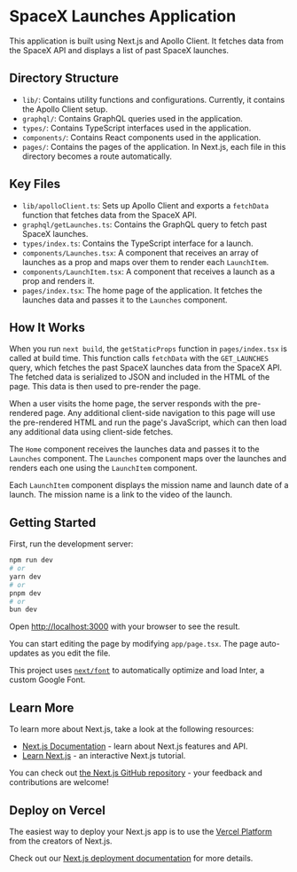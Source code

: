 # SpaceX Launches Application

This application is built using Next.js and Apollo Client. It fetches data from the SpaceX API and displays a list of past SpaceX launches.

## Directory Structure

- `lib/`: Contains utility functions and configurations. Currently, it contains the Apollo Client setup.
- `graphql/`: Contains GraphQL queries used in the application.
- `types/`: Contains TypeScript interfaces used in the application.
- `components/`: Contains React components used in the application.
- `pages/`: Contains the pages of the application. In Next.js, each file in this directory becomes a route automatically.

## Key Files

- `lib/apolloClient.ts`: Sets up Apollo Client and exports a `fetchData` function that fetches data from the SpaceX API.
- `graphql/getLaunches.ts`: Contains the GraphQL query to fetch past SpaceX launches.
- `types/index.ts`: Contains the TypeScript interface for a launch.
- `components/Launches.tsx`: A component that receives an array of launches as a prop and maps over them to render each `LaunchItem`.
- `components/LaunchItem.tsx`: A component that receives a launch as a prop and renders it.
- `pages/index.tsx`: The home page of the application. It fetches the launches data and passes it to the `Launches` component.

## How It Works

When you run `next build`, the `getStaticProps` function in `pages/index.tsx` is called at build time. This function calls `fetchData` with the `GET_LAUNCHES` query, which fetches the past SpaceX launches data from the SpaceX API. The fetched data is serialized to JSON and included in the HTML of the page. This data is then used to pre-render the page.

When a user visits the home page, the server responds with the pre-rendered page. Any additional client-side navigation to this page will use the pre-rendered HTML and run the page's JavaScript, which can then load any additional data using client-side fetches.

The `Home` component receives the launches data and passes it to the `Launches` component. The `Launches` component maps over the launches and renders each one using the `LaunchItem` component.

Each `LaunchItem` component displays the mission name and launch date of a launch. The mission name is a link to the video of the launch.

## Getting Started

First, run the development server:

```bash
npm run dev
# or
yarn dev
# or
pnpm dev
# or
bun dev
```

Open [http://localhost:3000](http://localhost:3000) with your browser to see the result.

You can start editing the page by modifying `app/page.tsx`. The page auto-updates as you edit the file.

This project uses [`next/font`](https://nextjs.org/docs/basic-features/font-optimization) to automatically optimize and load Inter, a custom Google Font.

## Learn More

To learn more about Next.js, take a look at the following resources:

- [Next.js Documentation](https://nextjs.org/docs) - learn about Next.js features and API.
- [Learn Next.js](https://nextjs.org/learn) - an interactive Next.js tutorial.

You can check out [the Next.js GitHub repository](https://github.com/vercel/next.js/) - your feedback and contributions are welcome!

## Deploy on Vercel

The easiest way to deploy your Next.js app is to use the [Vercel Platform](https://vercel.com/new?utm_medium=default-template&filter=next.js&utm_source=create-next-app&utm_campaign=create-next-app-readme) from the creators of Next.js.

Check out our [Next.js deployment documentation](https://nextjs.org/docs/deployment) for more details.
